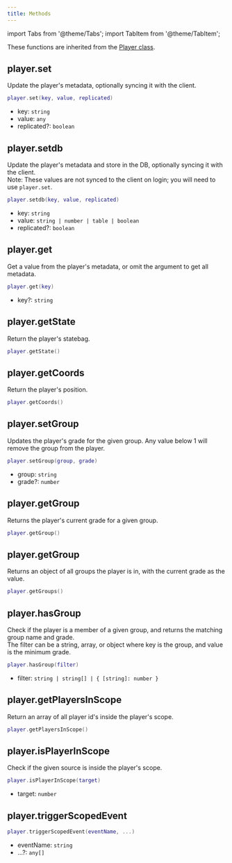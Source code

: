 ```yaml
---
title: Methods
---
```


import Tabs from '@theme/Tabs';
import TabItem from '@theme/TabItem';

These functions are inherited from the [Player class](../Server/).



## player.set

Update the player's metadata, optionally syncing it with the client.

```lua
player.set(key, value, replicated)
```

- key: `string`
- value: `any`
- replicated?: `boolean`

## player.setdb

Update the player's metadata and store in the DB, optionally syncing it with the client.  
Note: These values are not synced to the client on login; you will need to use `player.set`.

```lua
player.setdb(key, value, replicated)
```

- key: `string`
- value: `string | number | table | boolean`
- replicated?: `boolean`

## player.get

Get a value from the player's metadata, or omit the argument to get all metadata.

```lua
player.get(key)
```

- key?: `string`

## player.getState

Return the player's statebag.

```lua
player.getState()
```

## player.getCoords

Return the player's position.

```lua
player.getCoords()
```

## player.setGroup

Updates the player's grade for the given group. Any value below 1 will remove the group from the player.

```lua
player.setGroup(group, grade)
```

- group: `string`
- grade?: `number`

## player.getGroup

Returns the player's current grade for a given group.

```lua
player.getGroup()
```

## player.getGroup

Returns an object of all groups the player is in, with the current grade as the value.

```lua
player.getGroups()
```

## player.hasGroup

Check if the player is a member of a given group, and returns the matching group name and grade.  
The filter can be a string, array, or object where key is the group, and value is the minimum grade.

```lua
player.hasGroup(filter)
```

- filter: `string | string[] | { [string]: number }`

## player.getPlayersInScope

Return an array of all player id's inside the player's scope.

```lua
player.getPlayersInScope()
```

## player.isPlayerInScope

Check if the given source is inside the player's scope.

```lua
player.isPlayerInScope(target)
```

- target: `number`

## player.triggerScopedEvent

```lua
player.triggerScopedEvent(eventName, ...)
```

- eventName: `string`
- ...?: `any[]`
